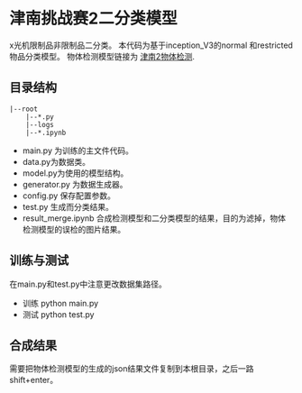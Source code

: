 # 津南挑战赛2二分类模型
x光机限制品非限制品二分类。
本代码为基于inception_V3的normal 和restricted 物品分类模型。
物体检测模型链接为 [津南2物体检测](https://github.com/huaifeng1993/JinNanCompetition2). 
## 目录结构
```
|--root
    |--*.py
    |--logs
    |--*.ipynb
```

* main.py 为训练的主文件代码。
* data.py为数据类。
* model.py为使用的模型结构。
* generator.py 为数据生成器。
* config.py 保存配置参数。
* test.py 生成而分类结果。
* result_merge.ipynb 合成检测模型和二分类模型的结果，目的为滤掉，物体检测模型的误检的图片结果。
## 训练与测试
在main.py和test.py中注意更改数据集路径。
* 训练 python main.py
* 测试 python test.py

## 合成结果
需要把物体检测模型的生成的json结果文件复制到本根目录，之后一路shift+enter。